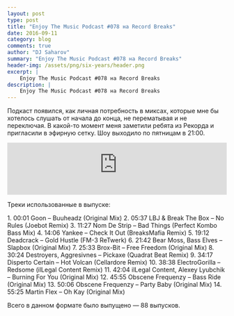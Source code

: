 ```yaml
---
layout: post
type: post
title: "Enjoy The Music Podcast #078 на Record Breaks"
date: 2016-09-11
category: blog
comments: true
author: "DJ Saharov"
summary: "Enjoy The Music Podcast #078 на Record Breaks"
header-img: /assets/png/six-years/header.png
excerpt: |
    Enjoy The Music Podcast #078 на Record Breaks
description: |
    Enjoy The Music Podcast #078 на Record Breaks
---
```


<p>
<span class="firstcharacter">П</span>одкаст появился, как личная потребность в миксах, которые мне бы хотелось слушать от начала до конца, не перематывая и не переключая. В какой-то момент меня заметили ребята из Рекорда и пригласили в эфирную сетку. Шоу выходило по пятницам в 21:00.
</p>

<iframe width="100%" height="120" src="https://player-widget.mixcloud.com/widget/iframe/?hide_cover=1&feed=%2Fdjsaharovofficial%2Fenjoy-the-music-podcast-078%2F" frameborder="0" allow="encrypted-media; fullscreen; autoplay; idle-detection; speaker-selection; web-share;" ></iframe>

<p>Треки использованные в выпуске:</p>
1. 00:01 Goon – Buuheadz (Original Mix)
2. 05:37 LBJ & Break The Box – No Rules (Joebot Remix)
3. 11:27 Nom De Strip – Bad Things (Perfect Kombo Bass Mix)
4. 14:06 Yankee – Check It Out (BreaksMafia Remix)
5. 19:12 Deadcrack – Gold Hustle (FM-3 ReTwerk)
6. 21:42 Bear Moss, Bass Elves – Slapbox (Original Mix)
7. 25:33 Brox-Bit – Free Freedom (Original Mix)
8. 30:24 Destroyers, Aggresivnes – Pickaxe (Quadrat Beat Remix)
9. 34:17 Disperto Certain – Hot Volcan (Cellardore Remix)
10. 38:38 ElectroGorilla – Redsome (ilLegal Content Remix)
11. 42:04 ilLegal Content, Alexey Lyubchik – Burning For You (Original Mix)
12. 45:55 Obscene Frequenzy – Bass Ride (Original Mix)
13. 50:06 Obscene Frequenzy – Party Baby (Original Mix)
14. 55:25 Martin Flex – Oh Kay (Original Mix)

<p>Всего в данном формате было выпущено &mdash; 88 выпусков.</p>